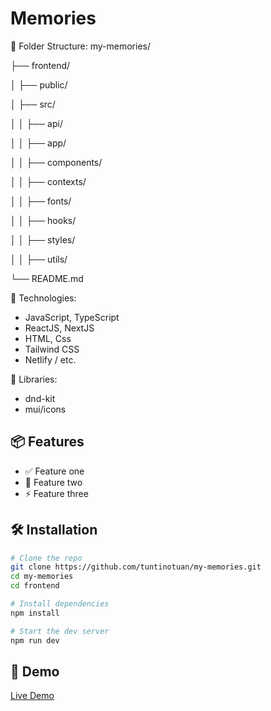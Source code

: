 # Memories

📂 Folder Structure:
my-memories/

├── frontend/

│ ├── public/

│ ├── src/

│ │ ├── api/

│ │ ├── app/

│ │ ├── components/

│ │ ├── contexts/

│ │ ├── fonts/

│ │ ├── hooks/

│ │ ├── styles/

│ │ ├── utils/

└── README.md

🧰 Technologies:

- JavaScript, TypeScript
- ReactJS, NextJS
- HTML, Css
- Tailwind CSS
- Netlify / etc.

📄 Libraries:

- dnd-kit
- mui/icons

## 📦 Features

- ✅ Feature one
- 🔄 Feature two
- ⚡ Feature three

## 🛠️ Installation

```bash
# Clone the repo
git clone https://github.com/tuntinotuan/my-memories.git
cd my-memories
cd frontend

# Install dependencies
npm install

# Start the dev server
npm run dev
```

## 🚀 Demo

[Live Demo](https://mymemoriess.netlify.app/)
